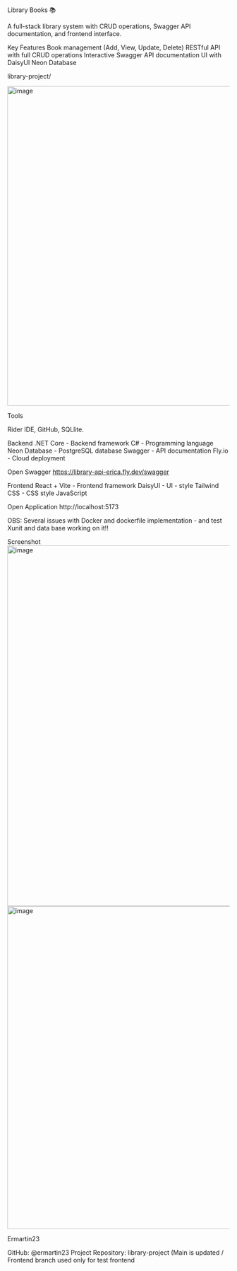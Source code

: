Library Books 📚

A full-stack library  system with CRUD operations, Swagger API documentation, and frontend interface.

 Key Features
 Book management (Add, View, Update, Delete)
 RESTful API with full CRUD operations
 Interactive Swagger API documentation
 UI with DaisyUI
 Neon Database 


library-project/

<img width="542" height="723" alt="image" src="https://github.com/user-attachments/assets/5e4ef6c9-2769-4e91-ba7f-18d8a66195fa" />




Tools

Rider IDE, GitHub, SQLlite.  

Backend
.NET Core - Backend framework
C# - Programming language
Neon Database - PostgreSQL database
Swagger - API documentation
Fly.io - Cloud deployment

Open Swagger 
https://library-api-erica.fly.dev/swagger

Frontend
React + Vite - Frontend framework
DaisyUI - UI - style 
Tailwind CSS -  CSS style
JavaScript 

Open Application 
http://localhost:5173

OBS: Several issues with Docker and dockerfile implementation - and test Xunit and data base working on it!!

Screenshot 
<img width="1707" height="816" alt="image" src="https://github.com/user-attachments/assets/6792805e-02d5-44c4-8124-d186b70a5b80" />
<img width="1857" height="730" alt="image" src="https://github.com/user-attachments/assets/ed5b2c4b-2a4e-4e2d-841c-38e6d0d49ddb" />

Ermartin23

GitHub: @ermartin23
Project Repository: library-project (Main is updated / Frontend branch used only for test frontend



